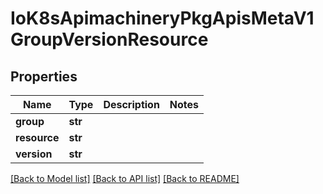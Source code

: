 # IoK8sApimachineryPkgApisMetaV1GroupVersionResource

## Properties
Name | Type | Description | Notes
------------ | ------------- | ------------- | -------------
**group** | **str** |  | 
**resource** | **str** |  | 
**version** | **str** |  | 

[[Back to Model list]](../README.md#documentation-for-models) [[Back to API list]](../README.md#documentation-for-api-endpoints) [[Back to README]](../README.md)

